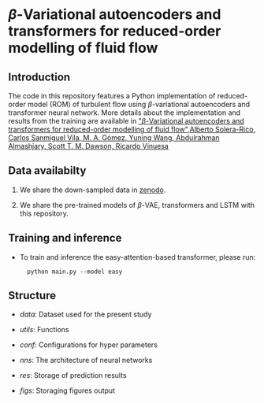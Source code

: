 # $\beta$-Variational autoencoders and transformers for reduced-order modelling of fluid flow


## Introduction
The code in this repository features a Python implementation of reduced-order model (ROM) of turbulent flow using $\beta$-variational autoencoders and transformer neural network. More details about the implementation and results from the training are available in ["$\beta$-Variational autoencoders and transformers for reduced-order modelling of fluid flow",Alberto Solera-Rico, Carlos Sanmiguel Vila, M. A. Gómez, Yuning Wang, Abdulrahman Almashjary, Scott T. M. Dawson, Ricardo Vinuesa](https://arxiv.org/abs/2304.03571)

## Data availabilty
1. We share the down-sampled data in [zenodo](https://zenodo.org/records/10501216). 

2. We share the pre-trained models of $\beta$-VAE, transformers and LSTM with this repository.

## Training and inference 

+ To train and inference the easy-attention-based transformer, please run: 

        python main.py --model easy


## Structure

+ *data*: Dataset used for the present study 

+ *utils*: Functions

+ *conf*: Configurations for hyper parameters 

+ *nns*: The architecture of neural networks 

+ *res*: Storage of prediction results 

+ *figs*: Storaging figures output 